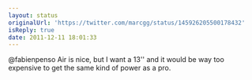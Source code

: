 ```yaml
---
layout: status
originalUrl: 'https://twitter.com/marcgg/status/145926205500178432'
isReply: true
date: 2011-12-11 18:01:33
---
```


@fabienpenso Air is nice, but I want a 13'' and it would be way too expensive to get the same kind of power as a pro.
